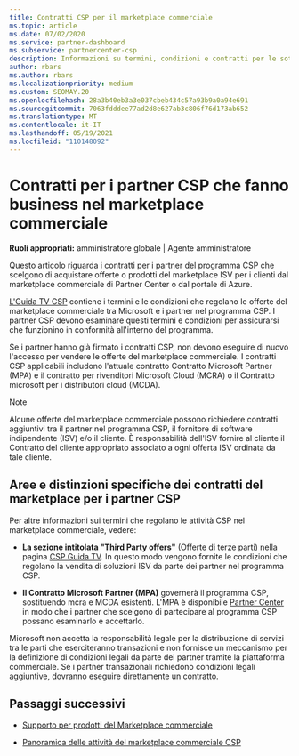 ```yaml
---
title: Contratti CSP per il marketplace commerciale
ms.topic: article
ms.date: 07/02/2020
ms.service: partner-dashboard
ms.subservice: partnercenter-csp
description: Informazioni su termini, condizioni e contratti per le sottoscrizioni a prodotti ISV di terze parti acquistati dai partner CSP nel marketplace commerciale.
author: rbars
ms.author: rbars
ms.localizationpriority: medium
ms.custom: SEOMAY.20
ms.openlocfilehash: 28a3b40eb3a3e037cbeb434c57a93b9a0a94e691
ms.sourcegitcommit: 7063fdddee77ad2d8e627ab3c806f76d173ab652
ms.translationtype: MT
ms.contentlocale: it-IT
ms.lasthandoff: 05/19/2021
ms.locfileid: "110148092"
---
```

# <a name="contracts-for-csp-partners-doing-business-in-the-commercial-marketplace"></a>Contratti per i partner CSP che fanno business nel marketplace commerciale


**Ruoli appropriati:** amministratore globale | Agente amministratore

Questo articolo riguarda i contratti per i partner del programma CSP che scelgono di acquistare offerte o prodotti del marketplace ISV per i clienti dal marketplace commerciale di Partner Center o dal portale di Azure.

[L'Guida TV CSP](https://go.microsoft.com/fwlink/p/?LinkId=617100) contiene i termini e le condizioni che regolano le offerte del marketplace commerciale tra Microsoft e i partner nel programma CSP. I partner CSP devono esaminare questi termini e condizioni per assicurarsi che funzionino in conformità all'interno del programma.  

Se i partner hanno già firmato i contratti CSP, non devono eseguire di nuovo l'accesso per vendere le offerte del marketplace commerciale. I contratti CSP applicabili includono l'attuale contratto Contratto Microsoft Partner (MPA) e il contratto per rivenditori Microsoft Cloud (MCRA) o il Contratto microsoft per i distributori cloud (MCDA).

>[!NOTE]
> Alcune offerte del marketplace commerciale possono richiedere contratti aggiuntivi tra il partner nel programma CSP, il fornitore di software indipendente (ISV) e/o il cliente. È responsabilità dell'ISV fornire al cliente il Contratto del cliente appropriato associato a ogni offerta ISV ordinata da tale cliente.

## <a name="specific-marketplace-contract-areas-and-distinctions-for-csp-partners"></a>Aree e distinzioni specifiche dei contratti del marketplace per i partner CSP

Per altre informazioni sui termini che regolano le attività CSP nel marketplace commerciale, vedere:

- **La sezione intitolata "Third Party offers"** (Offerte di terze parti) nella pagina [CSP Guida TV](https://go.microsoft.com/fwlink/p/?LinkId=617100). In questo modo vengono fornite le condizioni che regolano la vendita di soluzioni ISV da parte dei partner nel programma CSP.

- **Il Contratto Microsoft Partner (MPA)** governerà il programma CSP, sostituendo mcra e MCDA esistenti. L'MPA è disponibile [Partner Center](https://partner.microsoft.com/pcv/dashboard/overview) in modo che i partner che scelgono di partecipare al programma CSP possano esaminarlo e accettarlo.
  
Microsoft non accetta la responsabilità legale per la distribuzione di servizi tra le parti che eserciteranno transazioni e non fornisce un meccanismo per la definizione di condizioni legali da parte dei partner tramite la piattaforma commerciale. Se i partner transazionali richiedono condizioni legali aggiuntive, dovranno eseguire direttamente un contratto.

## <a name="next-steps"></a>Passaggi successivi

- [Supporto per prodotti del Marketplace commerciale](csp-commercial-marketplace-support.md)

- [Panoramica delle attività del marketplace commerciale CSP](csp-commercial-marketplace-overview.md)
